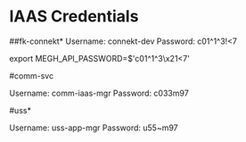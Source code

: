 # IAAS Credentials 

##fk-connekt* 
Username: connekt-dev
Password: c01^1^3!<7

export MEGH_API_PASSWORD=$'c01^1^3\x21<7'

#comm-svc

Username: comm-iaas-mgr
Password: c033m97

#uss*

Username: uss-app-mgr
Password: u55~m97



